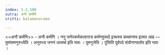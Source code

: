 ```yaml
---
index: 3.2.100
sutra: अनौ कर्मणि
vritti: balamanorama

---
```

<<अनौ कर्मणि>> - अनौ कर्मणि । ननु जनेरकर्मकत्वात्तत्र कर्मण्युपपदे इत्र्थस्य कथमन्वय इत्यत आह —  पुमांसमनुरुध्येति । अनुरुध्य जननं धात्वर्थ इति भावः । पुमनुजेति । पुंसिति पूर्वपदे संयोगान्तलोप इति भावः । 